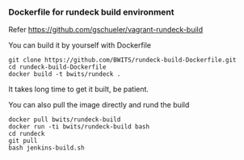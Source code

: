 ### Dockerfile for rundeck build environment

Refer https://github.com/gschueler/vagrant-rundeck-build

You can build it by yourself with Dockerfile

    git clone https://github.com/BWITS/rundeck-build-Dockerfile.git
    cd rundeck-build-Dockerfile
    docker build -t bwits/rundeck .
    
It takes long time to get it built, be patient.

You can also pull the image directly and rund the build
```
docker pull bwits/rundeck-build
docker run -ti bwits/rundeck-build bash
cd rundeck
git pull
bash jenkins-build.sh
```

